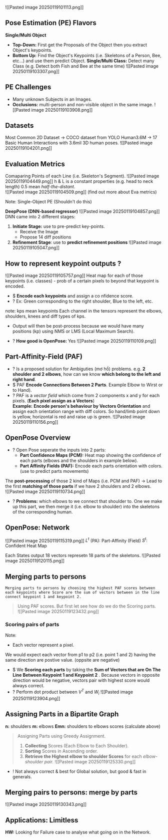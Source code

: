 
![[Pasted image 20250119101113.png]]


## Pose Estimation (PE) Flavors
**Single/Multi Object**
+ **Top-Down:** First get the Proposals of the Object then you extract  Object's keypoints.
+ **Bottom Up:** Find the Object's Keypoints (i.e. Skeletons of a Person, Bee, etc...) and use them predict Object. 
**Single/Multi Class:** Detect many Class (e.g. Detect both Fish and Bee at the same time)
![[Pasted image 20250119103307.png]]

## PE Challenges
+ Many unknown Subjects in an Images. 
+ **Occlusions:** multi-person and non-visible object in the same image.
![[Pasted image 20250119103908.png]]

## Datasets
Most Common 2D Dataset -> COCO dataset from YOLO
Human3.6M -> 17 Basic Human Interactions with 3.6mil 3D human poses.
![[Pasted image 20250119104201.png]]

## Evaluation Metrics
Comaparing Points of  each Line (i.e. Skeleton's Segment). 
![[Pasted image 20250119104449.png]]
h & L is a constant properties (e.g. head to neck length) 
0.5 mean *half-the-distant*.  
![[Pasted image 20250119104509.png]]
(find out more about Eva metrics)

Note: Single-Object PE (Shouldn't do this)

**DeepPose (DNN-based regressor)**
![[Pasted image 20250119104857.png]]
DNN came into 2 different stages: 
1) **Initiate Stage:** use to pre-predict key-points. 
	+ Receive the Image 
	+ Propose 14 diff positions
2) **Refinement Stage**: use to **predict refinement positions** ![[Pasted image 20250119105047.png]]

## How to represent keypoint outputs ?
![[Pasted image 20250119105757.png]]
Heat map for each of those keypoints (i.e. classes) - prob of a certain pixels to beyond that keypoint is encoded. 
+ $ **Encode each keypoints** and assign a co nfidence score. 
+ ? Ex: Green corresponding to the right shoulder, Blue to the left, etc.

note: kps mean keypoints
Each channel in the tensors represent the elbows, shoulders, knees and diff types of kps.    
+ Output will then be post-process because we would have many positions (kp) using NMS or LMS (Local Maximum Search). 

+ ? **How good is OpenPose:** Yes ![[Pasted image 20250119110109.png]]
 
## Part-Affinity-Field (PAF)
+ ? Is a proposed solution for Ambiguties (mơ hồ) problems. e.g. **2 shoulder and 2 elbows**, how can we know **which belong to the left and right hand**.  
+ $ PAF **Encode Connections Between 2 Parts**. Example Elbow to Wirst or to Hand). 
+ ?  PAF is a *vector field* which come from 2 components x and y for each pixels. (**Each pixel assign as a Vectors**)  
**Example:** **Encode person's behaviour by Vectors Orientation** and assign each orientation range with diff colors. So hand/limb point down is yellow, horizontal is red and raise up is green. 
![[Pasted image 20250119110156.png]]

## OpenPose Overview
+ ? Open Pose seperate the inputs into 2 parts: 
	+ **Part Confidence Maps (PCM):** Heat map showing the confidence of each parts (elbows and the shoulders in example below).
	+ **Part Affinity Fields (PAF):** Encode each parts orientation with colors. (use to predict parts movements)   

The **post-processing** of those 2 kind of Maps (i.e. PCM and PAF) -> Lead to the first **matching of those parts** if we have 2 shoulders and 2 elbows.   
![[Pasted image 20250119110734.png]]
+ ? **Problems:** which elbows to we connect that shoulder to. One we make up this part, we then merge it (i.e. elbow to shoulder) into the skeletons of the corresponding human. 

## OpenPose: Network
![[Pasted image 20250119115319.png]]
$L^{t}$  (PA): Part-Affinity (Field)
$S^t:$ Confident Heat Map

Each States output 18 vectors represetn 18 parts of the skeletons.
![[Pasted image 20250119120115.png]]

## Merging parts to persons
```ad-abstract
Merging parts to persons by choosing the highest PAF scores between each keypoints where Score are the sum of vectors between in the line connect keypoint 1 and keypoint 2. 
```
> Using PAF scores. But first let see how do we do the Scoring parts.  
![[Pasted image 20250119123432.png]]

### Scoring pairs of parts
Note:
+ Each vector represent a pixel. 

We would expect each vector from p1 to p2 (i.e. point 1 and 2) having the same direction are postive value. (oppsite are negative)   
+ $ We **Scoring each parts** by taking the **Sum of Vectors that are On The Line Between Keypoint 1 and Keypoint 2** . Because vectors in opposite direction would be negative, vectors pair with highest score would always correct.   
+ ? Perform dot product between $V^T$ and $W_{i}$ 
![[Pasted image 20250119123904.png]]

## Assigning Parts in a Bipartite Graph
**n:** shoulders
**m:** elbows
**Emn:** shoulders to elbows scores (calculate above)
>Assigning Parts using Greedy Assignment. 
>1) **Collecting** Scores (Each Elbow to Each Shoulder).
>2) **Sorting** Scores in Ascending order.
>3) **Retrieve the Highest elbow to shoulder Scores** for each *elbow-shoulder pair.*
![[Pasted image 20250119125330.png]]
+ ! Not always correct & best for Global solution, but good & fast in generals. 

## Merging pairs to persons: merge by parts
![[Pasted image 20250119130343.png]]

## Applications: Limitless
**HW:** Looking for Failure case to analyse what going on in the Network. 




